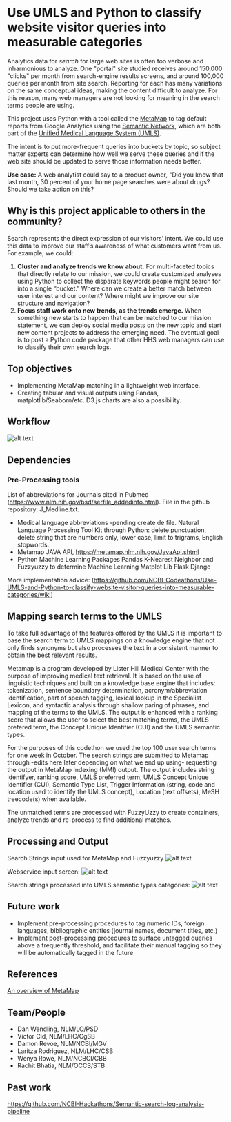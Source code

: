 # Use UMLS and Python to classify website visitor queries into measurable categories

Analytics data for *search* for large web sites is often too verbose and inharmonious to analyze. One "portal" site studied receives around 150,000 "clicks" per month from search-engine results screens, and around 100,000 queries per month from site search. Reporting for each has many variations on the same conceptual ideas, making the content difficult to analyze. For this reason, many web managers are not looking for meaning in the search terms people are using. 

This project uses Python with a tool called the [MetaMap](https://metamap.nlm.nih.gov) to tag default reports from Google Analytics using the [Semantic Network](https://semanticnetwork.nlm.nih.gov), which are both part of the [Unified Medical Language System (UMLS)](https://www.nlm.nih.gov/research/umls/index.html).

The intent is to put more-frequent queries into buckets by topic, so subject matter experts can determine how well we serve these queries and if the web site should be updated to serve those information needs better.

**Use case:** A web analytist could say to a product owner, "Did you know that last month, 30 percent of your home page searches were about drugs? Should we take action on this?

## Why is this project applicable to others in the community?

Search represents the direct expression of our visitors’ intent. We could use this data to improve our staff’s awareness of what customers want from us. For example, we could:

1. **Cluster and analyze trends we know about.** For multi-faceted topics that directly relate to our mission, we could create customized analyses using Python to collect the disparate keywords people might search for into a single “bucket.” Where can we create a better match between user interest and our content? Where might we improve our site structure and navigation? 
2. **Focus staff work onto new trends, as the trends emerge.** When something new starts to happen that can be matched to our mission statement, we can deploy social media posts on the new topic and start new content projects to address the emerging need. The eventual goal is to post a Python code package that other HHS web managers can use to classify their own search logs.

## Top objectives

- Implementing MetaMap matching in a lightweight web interface.
- Creating tabular and visual outputs using Pandas, matplotlib/Seaborn/etc. D3.js charts are also a possibility.

## Workflow

![alt text](https://github.com/NCBI-Codeathons/Use-UMLS-and-Python-to-classify-website-visitor-queries-into-measurable-categories/blob/master/searches_UMLS_workflow.JPG "Search Terms to UMLS")

## Dependencies

### Pre-Processing tools
  List of abbreviations for Journals cited in Pubmed (https://www.nlm.nih.gov/bsd/serfile_addedinfo.html). File in the github  repository: J_Medline.txt.
  - Medical language abbreviations -pending create de file.
    Natural Language Processing Tool Kit through Python: delete punctuation, delete string that are numbers only, lower case,  limit to trigrams, English stopwords.
- Metamap JAVA API, https://metamap.nlm.nih.gov/JavaApi.shtml
- Python Machine Learning Packages
  Pandas
  K-Nearest Neighbor and Fuzzyuzzy to determine Machine Learning
  Matplot Lib
  Flask
  Django

More implementation advice: (https://github.com/NCBI-Codeathons/Use-UMLS-and-Python-to-classify-website-visitor-queries-into-measurable-categories/wiki)

## Mapping search terms to the UMLS

To take full advantage of the features offered by the UMLS it is important to base the search term to UMLS mappings on a knowledge engine that not only finds synonyms but also processes the text in a consistent manner to obtain the best relevant results.

Metamap is a program developed by Lister Hill Medical Center with the purpose of improving medical text retrieval. It is based on the use of linguistic techniques and built on a knowledge base engine that includes:  tokenization, sentence boundary determination, acronym/abbreviation identification, part of speach tagging, lexical lookup in the Specialist Lexicon, and syntactic analysis through shallow paring of phrases, and mapping of the terms to the UMLS. The output is enhanced with a ranking score that allows the user to select the best matching terms, the UMLS prefered term, the Concept Unique Identifier (CUI) and the UMLS semantic types.

For the purposes of this codethon we used the top 100 user search terms for one week in October. The search strings are submitted to Metamap through -edits here later depending on what we end up using- requesting the output in MetaMap Indexing (MMI) output. The output includes string identifyer, ranking score, UMLS preferred term, UMLS Concept Unique Identifier (CUI), Semantic Type List, Trigger Information (string, code and location used to identify the UMLS concept), Location (text offsets), MeSH treecode(s) when available.

The unmatched terms are processed with FuzzyUzzy to create containers, analyze trends and re-process to find additional matches.

## Processing and Output

Search Strings input used for MetaMap and Fuzzyuzzy
![alt text](https://github.com/NCBI-Codeathons/Use-UMLS-and-Python-to-classify-website-visitor-queries-into-measurable-categories/blob/master/wordcloud_search_strings.JPG "Search terms")

Webservice input screen:
![alt text](https://github.com/NCBI-Codeathons/Use-UMLS-and-Python-to-classify-website-visitor-queries-into-measurable-categories/blob/master/webserver%20interfase.jpg "File Upload for Processing")

Search strings processed into UMLS semantic types categories:
![alt text](https://github.com/NCBI-Codeathons/Use-UMLS-and-Python-to-classify-website-visitor-queries-into-measurable-categories/blob/master/metamap%20output.JPG "UMLS Semantic Types Categories")

## Future work

- Implement pre-processing procedures to tag numeric IDs, foreign languages, bibliographic entities (journal names, document titles, etc.)
- Implement post-processing procedures to surface untagged queries above a frequently threshold, and facilitate their manual tagging so they will be automatically tagged in the future

## References

[An overview of MetaMap](https://ii.nlm.nih.gov/Publications/Papers/JAMIA.2010.17.Aronson.pdf)

## Team/People

* Dan Wendling, NLM/LO/PSD
* Victor Cid, NLM/LHC/CgSB
* Damon Revoe, NLM/NCBI/MGV
* Laritza Rodriguez, NLM/LHC/CSB
* Wenya Rowe, NLM/NCBCI/CBB
* Rachit Bhatia, NLM/OCCS/STB

## Past work

https://github.com/NCBI-Hackathons/Semantic-search-log-analysis-pipeline
